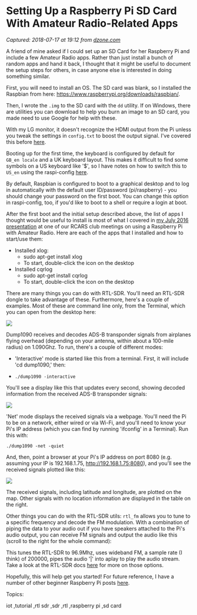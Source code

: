 # Setting Up a Raspberry Pi SD Card With Amateur Radio-Related Apps

_Captured: 2018-07-17 at 19:12 from [dzone.com](https://dzone.com/articles/setting-up-a-raspberry-pi-sd-card-with-some-amateu?edition=385243&utm_source=Zone%20Newsletter&utm_medium=email&utm_campaign=iot%202018-07-17)_

A friend of mine asked if I could set up an SD Card for her Raspberry Pi and include a few Amateur Radio apps. Rather than just install a bunch of random apps and hand it back, I thought that it might be useful to document the setup steps for others, in case anyone else is interested in doing something similar.

First, you will need to install an OS. The SD card was blank, so I installed the Raspbian from here: <https://www.raspberrypi.org/downloads/raspbian/>.

Then, I wrote the `.img` to the SD card with the `dd` utility. If on Windows, there are utilities you can download to help you burn an image to an SD card, you made need to use Google for help with these.

With my LG monitor, it doesn't recognize the HDMI output from the Pi unless you tweak the settings in `config.txt` to boost the output signal. I've covered this before [here](https://www.kevinhooke.com/2016/04/12/raspberry-pi-bootconfig-txt-for-lg-e2341-monitor/).

Booting up for the first time, the keyboard is configured by default for ` GB_en locale` and a UK keyboard layout. This makes it difficult to find some symbols on a US keyboard like '$', so I have notes on how to switch this to `US_en` using the raspi-config [here](https://www.kevinhooke.com/2015/07/20/setting-raspberry-pi-raspbian-default-locale-and-keyboard-settings/).

By default, Raspbian is configured to boot to a graphical desktop and to log in automatically with the default user ID/password (pi/raspberry) - you should change your password on the first boot. You can change this option in raspi-config, too, if you'd like to boot to a shell or require a login at boot.

After the first boot and the initial setup described above, the list of apps I thought would be useful to install is most of what I covered in [my July 2016 presentation](https://www.kevinhooke.com/2016/07/05/amateur-radio-related-uses-for-the-raspberry-pi-slides/) at one of our RCARS club meetings on using a Raspberry Pi with Amateur Radio. Here are each of the apps that I installed and how to start/use them:

  * Installed xlog: 
    * sudo apt-get install xlog
    * To start, double-click the icon on the desktop
  * Installed cqrlog 
    * sudo apt-get install cqrlog
    * To start, double-click the icon on the desktop

There are many things you can do with RTL-SDR. You'll need an RTL-SDR dongle to take advantage of these. Furthermore, here's a couple of examples. Most of these are command line only, from the Terminal, which you can open from the desktop here:

![](https://i2.wp.com/www.kevinhooke.com/wp-content/uploads/2018/07/img_5b457123f0a72.png?w=525&ssl=1)

Dump1090 receives and decodes ADS-B transponder signals from airplanes flying overhead (depending on your antenna, within about a 100-mile radius) on 1.090Ghz. To run, there's a couple of different modes:

  * 'Interactive' mode is started like this from a terminal. First, it will include 'cd dump1090,' then:

  * `./dump1090 -interactive`

You'll see a display like this that updates every second, showing decoded information from the received ADS-B transponder signals:

![](https://i2.wp.com/www.kevinhooke.com/wp-content/uploads/2018/07/img_5b4571f94dda9.png?w=525&ssl=1)

'Net' mode displays the received signals via a webpage. You'll need the Pi to be on a network, either wired or via Wi-Fi, and you'll need to know your Pi's IP address (which you can find by running 'ifconfig' in a Terminal). Run this with:

`./dump1090 -net -quiet`

And, then, point a browser at your Pi's IP address on port 8080 (e.g. assuming your IP is 192.168.1.75, http://192.168.1.75:8080), and you'll see the received signals plotted like this:

![](https://i1.wp.com/www.kevinhooke.com/wp-content/uploads/2018/07/img_5b45758f9dde6.png?w=525&ssl=1)

The received signals, including latitude and longitude, are plotted on the map. Other signals with no location information are displayed in the table on the right.

Other things you can do with the RTL-SDR utils: `rtl_fm` allows you to tune to a specific frequency and decode the FM modulation. With a combination of piping the data to your audio out if you have speakers attached to the Pi's audio output, you can receive FM signals and output the audio like this (scroll to the right for the whole command):

This tunes the RTL-SDR to 96.9Mhz, uses wideband FM, a sample rate (I think) of 200000, pipes the audio '|' into aplay to play the audio stream. Take a look at the RTL-SDR docs [here](https://osmocom.org/projects/rtl-sdr/wiki/Rtl-sdr) for more on those options.

Hopefully, this will help get you started! For future reference, I have a number of other beginner Raspberry Pi posts [here](https://www.kevinhooke.com/2016/02/02/setting-up-your-new-raspberry-pi/).

Topics:

iot ,tutorial ,rtl sdr ,sdr ,rtl ,raspberry pi ,sd card
